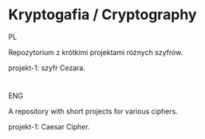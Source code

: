 # Kryptogafia / Cryptography
PL

Repozytorium z krótkimi projektami różnych szyfrów.

projekt-1: szyfr Cezara.

#
ENG

A repository with short projects for various ciphers.

projekt-1: Caesar Cipher.
